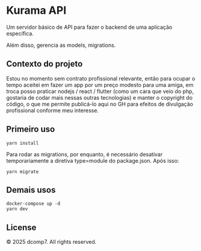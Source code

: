 # Kurama API

Um servidor básico de API para fazer o backend de uma aplicação específica.

Além disso, gerencia as models, migrations.

## Contexto do projeto

Estou no momento sem contrato profissional relevante, então para ocupar o tempo aceitei em fazer um app por um preço modesto para uma amiga, em troca posso praticar nodejs / react / flutter (como um cara que veio do php, gostaria de codar mais nessas outras tecnologias) e manter o copyright do código, o que me permite publicá-lo aqui no GH para efeitos de divulgação profissional conforme meu interesse.

## Primeiro uso

```
yarn install
```

Para rodar as migrations, por enquanto, é necessário desativar temporariamente a diretiva type=module do package.json. Após isso:

```
yarn migrate
```

## Demais usos

```
docker-compose up -d
yarn dev
```

## License

© 2025 dcomp7. All rights reserved.
